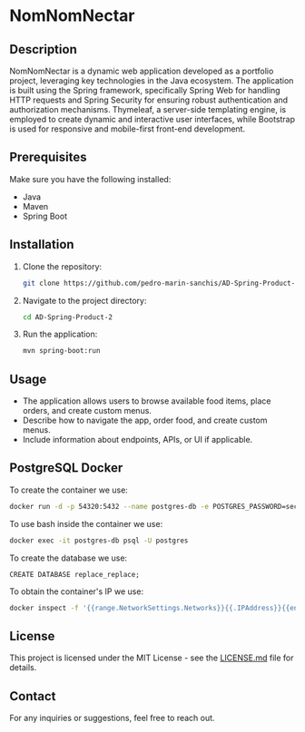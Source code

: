 # NomNomNectar

## Description

NomNomNectar is a dynamic web application developed as a portfolio project, leveraging key technologies in the Java ecosystem. The application is built using the Spring framework, specifically Spring Web for handling HTTP requests and Spring Security for ensuring robust authentication and authorization mechanisms. Thymeleaf, a server-side templating engine, is employed to create dynamic and interactive user interfaces, while Bootstrap is used for responsive and mobile-first front-end development.

## Prerequisites

Make sure you have the following installed:

- Java
- Maven
- Spring Boot

## Installation

1. Clone the repository:

    ```bash
    git clone https://github.com/pedro-marin-sanchis/AD-Spring-Product-2
    ```

2. Navigate to the project directory:

    ```bash
    cd AD-Spring-Product-2
    ```

3. Run the application:

    ```bash
    mvn spring-boot:run
    ```

## Usage

- The application allows users to browse available food items, place orders, and create custom menus.
- Describe how to navigate the app, order food, and create custom menus.
- Include information about endpoints, APIs, or UI if applicable.

## PostgreSQL Docker

To create the container we use:
   ```bash
   docker run -d -p 54320:5432 --name postgres-db -e POSTGRES_PASSWORD=secret --mount src=postgres-db-data,dst=/var/lib/postgresql/data postgres
   ```

To use bash inside the container we use:
   ```bash
   docker exec -it postgres-db psql -U postgres
   ```

To create the database we use:
   ```postgresql
   CREATE DATABASE replace_replace;
   ```

To obtain the container's IP we use:
   ```bash
   docker inspect -f '{{range.NetworkSettings.Networks}}{{.IPAddress}}{{end}}' replace_replace
   ```
## License

This project is licensed under the MIT License - see the [LICENSE.md](LICENSE.md) file for details.

## Contact

For any inquiries or suggestions, feel free to reach out.
